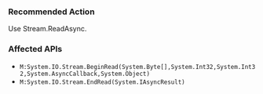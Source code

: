 ### Recommended Action
Use Stream.ReadAsync.

### Affected APIs
* `M:System.IO.Stream.BeginRead(System.Byte[],System.Int32,System.Int32,System.AsyncCallback,System.Object)`
* `M:System.IO.Stream.EndRead(System.IAsyncResult)`
